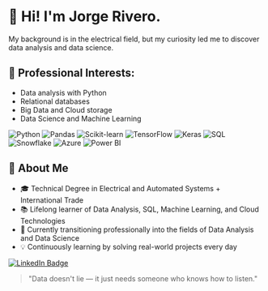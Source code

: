 # 👋 Hi! I'm Jorge Rivero.

My background is in the electrical field, but my curiosity led me to discover data analysis and data science.

## 🎯 Professional Interests:
- Data analysis with Python
- Relational databases
- Big Data and Cloud storage
- Data Science and Machine Learning

![Python](https://img.shields.io/badge/-Python-3776AB?style=flat&logo=python&logoColor=white)
![Pandas](https://img.shields.io/badge/-Pandas-150458?style=flat&logo=pandas)
![Scikit-learn](https://img.shields.io/badge/-Scikit--learn-F7931E?style=flat&logo=scikit-learn&logoColor=white)
![TensorFlow](https://img.shields.io/badge/-TensorFlow-FF6F00?style=flat&logo=tensorflow&logoColor=white)
![Keras](https://img.shields.io/badge/-Keras-D00000?style=flat&logo=keras&logoColor=white)
![SQL](https://img.shields.io/badge/-SQL-003B57?style=flat&logo=mysql&logoColor=white)
![Snowflake](https://img.shields.io/badge/-Snowflake-29B5E8?style=flat&logo=snowflake)
![Azure](https://img.shields.io/badge/-Azure-0078D4?style=flat&logo=microsoft-azure)
![Power BI](https://img.shields.io/badge/-Power%20BI-F2C811?style=flat&logo=powerbi&logoColor=black)


## 🧠 About Me
- 🎓 Technical Degree in Electrical and Automated Systems + International Trade  
- 📚 Lifelong learner of Data Analysis, SQL, Machine Learning, and Cloud Technologies  
- 🔄 Currently transitioning professionally into the fields of Data Analysis and Data Science  
- 💡 Continuously learning by solving real-world projects every day  

[![LinkedIn Badge](https://img.shields.io/badge/-LinkedIn-blue?style=flat-square&logo=Linkedin&logoColor=white&link=https://linkedin.com/in/jorgerivero)](https://linkedin.com/in/jorge-rivero-arranz)

> "Data doesn't lie — it just needs someone who knows how to listen."




